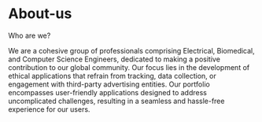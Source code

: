 # About-us
Who are we?

We are a cohesive group of professionals comprising Electrical, Biomedical, and Computer Science Engineers, dedicated to making a positive contribution to our global community. Our focus lies in the development of ethical applications that refrain from tracking, data collection, or engagement with third-party advertising entities. Our portfolio encompasses user-friendly applications designed to address uncomplicated challenges, resulting in a seamless and hassle-free experience for our users.



